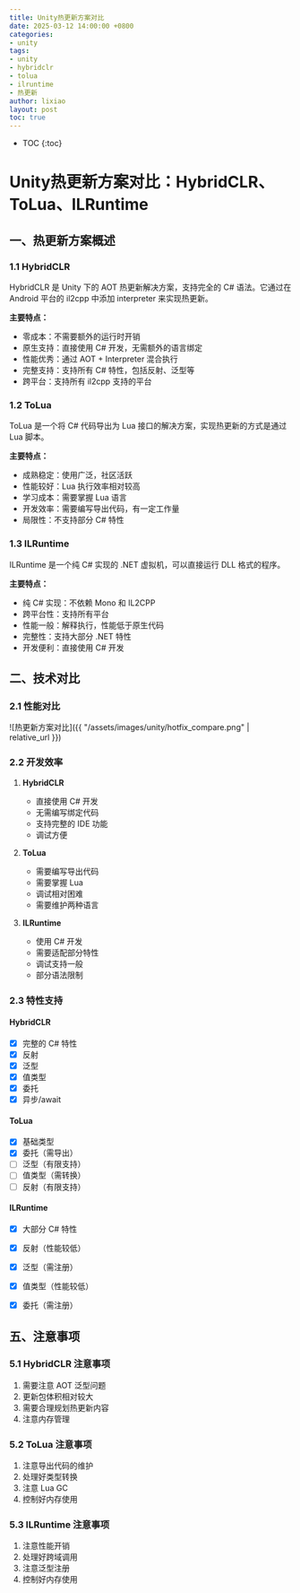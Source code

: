 ```yaml
---
title: Unity热更新方案对比
date: 2025-03-12 14:00:00 +0800
categories:
- unity
tags:
- unity
- hybridclr
- tolua
- ilruntime
- 热更新
author: lixiao
layout: post
toc: true
---
```


* TOC
{:toc}

# Unity热更新方案对比：HybridCLR、ToLua、ILRuntime

## 一、热更新方案概述

### 1.1 HybridCLR
HybridCLR 是 Unity 下的 AOT 热更新解决方案，支持完全的 C# 语法。它通过在 Android 平台的 il2cpp 中添加 interpreter 来实现热更新。

**主要特点：**
- 零成本：不需要额外的运行时开销
- 原生支持：直接使用 C# 开发，无需额外的语言绑定
- 性能优秀：通过 AOT + Interpreter 混合执行
- 完整支持：支持所有 C# 特性，包括反射、泛型等
- 跨平台：支持所有 il2cpp 支持的平台

### 1.2 ToLua
ToLua 是一个将 C# 代码导出为 Lua 接口的解决方案，实现热更新的方式是通过 Lua 脚本。

**主要特点：**
- 成熟稳定：使用广泛，社区活跃
- 性能较好：Lua 执行效率相对较高
- 学习成本：需要掌握 Lua 语言
- 开发效率：需要编写导出代码，有一定工作量
- 局限性：不支持部分 C# 特性

### 1.3 ILRuntime
ILRuntime 是一个纯 C# 实现的 .NET 虚拟机，可以直接运行 DLL 格式的程序。

**主要特点：**
- 纯 C# 实现：不依赖 Mono 和 IL2CPP
- 跨平台性：支持所有平台
- 性能一般：解释执行，性能低于原生代码
- 完整性：支持大部分 .NET 特性
- 开发便利：直接使用 C# 开发

## 二、技术对比

### 2.1 性能对比



![热更新方案对比]({{ "/assets/images/unity/hotfix_compare.png" | relative_url }})

### 2.2 开发效率

1. **HybridCLR**
   - 直接使用 C# 开发
   - 无需编写绑定代码
   - 支持完整的 IDE 功能
   - 调试方便

2. **ToLua**
   - 需要编写导出代码
   - 需要掌握 Lua
   - 调试相对困难
   - 需要维护两种语言

3. **ILRuntime**
   - 使用 C# 开发
   - 需要适配部分特性
   - 调试支持一般
   - 部分语法限制

### 2.3 特性支持

#### HybridCLR
- [x] 完整的 C# 特性
- [x] 反射
- [x] 泛型
- [x] 值类型
- [x] 委托
- [x] 异步/await

#### ToLua
- [x] 基础类型
- [x] 委托（需导出）
- [ ] 泛型（有限支持）
- [ ] 值类型（需转换）
- [ ] 反射（有限支持）

#### ILRuntime
- [x] 大部分 C# 特性
- [x] 反射（性能较低）
- [x] 泛型（需注册）
- [x] 值类型（性能较低）
- [x] 委托（需注册）



## 五、注意事项

### 5.1 HybridCLR 注意事项
1. 需要注意 AOT 泛型问题
2. 更新包体积相对较大
3. 需要合理规划热更新内容
4. 注意内存管理

### 5.2 ToLua 注意事项
1. 注意导出代码的维护
2. 处理好类型转换
3. 注意 Lua GC
4. 控制好内存使用

### 5.3 ILRuntime 注意事项
1. 注意性能开销
2. 处理好跨域调用
3. 注意泛型注册
4. 控制好内存使用

